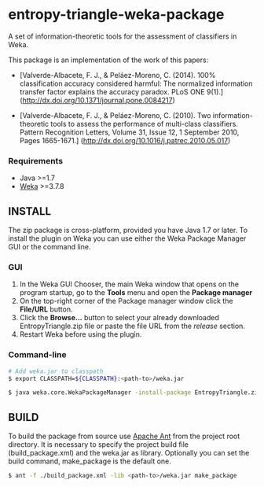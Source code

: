 # entropy-triangle-weka-package
A set of information-theoretic tools for the assessment of classifiers in Weka.

This package is an implementation of the work of this papers:

* [Valverde-Albacete, F. J., & Peláez-Moreno, C. (2014).
 100% classification accuracy considered harmful:
 The normalized information transfer factor explains the accuracy paradox.
 PLoS ONE 9(1).]
 (http://dx.doi.org/10.1371/journal.pone.0084217)
 
* [Valverde-Albacete, F. J., & Peláez-Moreno, C. (2010).
 Two information-theoretic tools to assess the performance of multi-class classifiers.
 Pattern Recognition Letters, Volume 31, Issue 12, 1 September 2010, Pages 1665-1671.]
 (http://dx.doi.org/10.1016/j.patrec.2010.05.017)

### Requirements
- Java >=1.7
- [Weka](http://www.cs.waikato.ac.nz/~ml/weka/) >=3.7.8

## INSTALL
The zip package is cross-platform, provided you have Java 1.7 or later.
To install the plugin on Weka you can use either the Weka Package Manager GUI or the command line.

### GUI
1. In the Weka GUI Chooser, the main Weka window that opens on the program startup, go to the **Tools** menu and open the **Package manager**
2. On the top-right corner of the Package manager window click the **File/URL** button.
3. Click the **Browse...** button to select your already downloaded EntropyTriangle.zip file or paste the file URL from the *release* section.
4. Restart Weka before using the plugin.

### Command-line
```bash
# Add weka.jar to classpath
$ export CLASSPATH=${CLASSPATH}:<path-to>/weka.jar

$ java weka.core.WekaPackageManager -install-package EntropyTriangle.zip
```

## BUILD
To build the package from source use [Apache Ant](http://ant.apache.org/) from the project root directory. 
It is necessary to specify the project build file (build_package.xml) and the weka.jar as library. 
Optionally you can set the build command, make_package is the default one.

```bash
$ ant -f ./build_package.xml -lib <path-to>/weka.jar make_package
```
